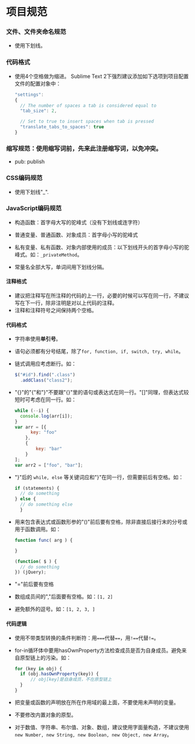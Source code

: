 # 项目规范

### 文件、文件夹命名规范

* 使用下划线。

### 代码格式

* 使用4个空格做为缩进。
  Sublime Text 2下强烈建议添加如下选项到项目配置文件的配置对象中：

  ```JavaScript
  "settings":
  {
    // The number of spaces a tab is considered equal to
    "tab_size": 2,

    // Set to true to insert spaces when tab is pressed
    "translate_tabs_to_spaces": true
  }  
  ```


### 缩写规范：使用缩写词前，先来此注册缩写词，以免冲突。

* pub: publish

### CSS编码规范

* 使用下划线"_".

### JavaScript编码规范

* 构造函数：首字母大写的驼峰式（没有下划线或连字符）

* 普通变量、普通函数、对象成员：首字母小写的驼峰式

* 私有变量、私有函数、对象内部使用的成员：以下划线开头的首字母小写的驼峰式。如：`_privateMethod`。

* 常量名全部大写，单词间用下划线分隔。


#### 注释格式

* 建议把注释写在所注释的代码的上一行，必要的时候可以写在同一行，不建议写在下一行，除非注明是对以上代码的注释。
* 注释和注释符号之间保持两个空格。


#### 代码格式

* 字符串使用**单引号**。

* 语句必须都有分号结尾，除了`for, function, if, switch, try, while`。

* 链式调用应考虑断行。如：

  ```JavaScript
  $("#id").find(".class")
    .addClass("class2");
  ```

* "{}"的"{"和"}"不要跟"{}"里的语句或表达式在同一行。"[]"同理，但表达式较短时可考虑在同一行。如：

  ```JavaScript
  while (--i) {
    console.log(arr[i]);
  }
  var arr = [{
	  	key: "foo"
	  },
	  {
		  key: "bar"
	  }
  ];
  var arr2 = ["foo", "bar"];
  ```

* "}"后的 `while, else` 等关键词应和"}"在同一行，但需要前后有空格。如：

  ```JavaScript
  if (statements) {
  	// do something
  } else {
    // do something else
	}
  ```

* 用来包含表达式或函数形参的"()"前后要有空格，除非直接后接行末的分号或用于函数调用。如：

  ```JavaScript
  function func( arg ) {

  }

  (function( $ ) {
  	// do something
  }) (jQuery);
  ```

* "="前后要有空格

* 数组成员间的","后面要有空格。如：`[1, 2]`

* 避免额外的逗号。如：`[1, 2, 3, ]`

#### 代码逻辑

* 使用不带类型转换的条件判断符：用`===`代替`==`，用`!==`代替`!=`。

* for-in循环体中要用hasOwnProperty方法检查成员是否为自身成员。避免来自原型链上的污染。如：

  ```JavaScript
  for (key in obj) {
  	if (obj.hasOwnProperty(key)) {
  		// obj[key]是自身成员，不在原型链上
  	}
  }
  ```

* 把变量或函数的声明放在所在作用域的最上面，不要使用未声明的变量。

* 不要修改内置对象的原型。

* 对于数值、字符串、布尔值、对象、数组，建议使用字面量构造，不建议使用`new Number, new String, new Boolean, new Object, new Array`。

